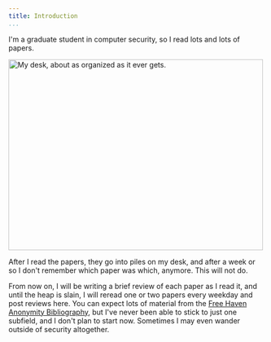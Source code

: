 ```yaml
---
title: Introduction
...
```


I'm a graduate student in computer security, so I read lots and lots
of papers.

<a href="http://www.flickr.com/photos/zackw/8285179152/"
title="My desk, about as organized as it ever gets."><img
src="https://farm9.staticflickr.com/8363/8285179152_774dbb72cb.jpg"
width="500" height="375" alt="My desk, about as organized as it ever
gets."></a>

After I read the papers, they go into piles on my desk, and after a
week or so I don't remember which paper was which, anymore.  This will
not do.

From now on, I will be writing a brief review of each paper as I read
it, and until the heap is slain, I will reread one or two papers every
weekday and post reviews here. You can expect lots of material from
the [Free Haven Anonymity Bibliography](http://freehaven.net/anonbib/),
but I've never been able to stick to just one subfield, and I don't
plan to start now. Sometimes I may even wander outside of security
altogether.
